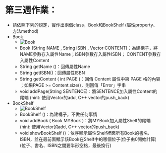 # 第三週作業：
  - 請依照下列的規定，實作出兩個class，Book和BookShelf (屬性property、方法method)
  - Book
    - ![Book](/Book.png)
    - Book (String NAME , String iSBN , Vector<String> CONTENT)：為建構子，將NAME參數存入屬性Name；iSBN參數存入屬性ISBN； CONTENT參數存入屬性Content
    - String getName ()：回傳屬性Name
    - String getISBN()：回傳屬性ISBN
    - String getContent ( int PAGE )：回傳 Content 屬性中第 PAGE 格的內容 ；如果PAGE >= Content.size()，則回傳「Error」字串
    - void addPage(String SENTENCE)：將SENTENCE加入屬性Content的尾端 (hint: 使用Vector的add, C++ vector的push_back)
  - BookShelf
    - ![BookShelf](/BookShelf.png)
    - BookShelf ()：為建構子，不做任何事情
    - void addBook ( Book MYBook )：將MYBook加入屬性Shelf的尾端 (hint: 使用Vector的add, C++ vector的push_back)
    - void showBookShelf ()：依序顯示屬性Shelf裡面所有Book的書名、ISBN，並在最前面顯示該Book在Shelf中的哪個位子(位子由0開始計算) (位子、書名、ISBN之間要半形空格，最後換行)
